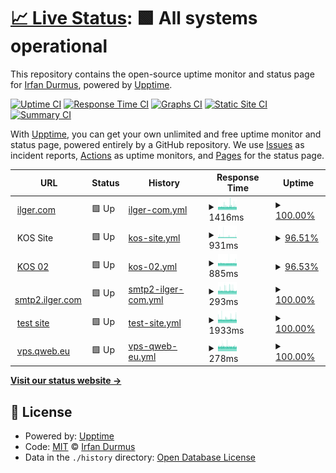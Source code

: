 # [📈 Live Status](https://shirfan.github.io/Uptime): <!--live status--> **🟩 All systems operational**

This repository contains the open-source uptime monitor and status page for [Irfan Durmus](http://irfandurmus.com/cv), powered by [Upptime](https://github.com/upptime/upptime).

[![Uptime CI](https://github.com/Irfan/upptime/workflows/Uptime%20CI/badge.svg)](https://github.com/Irfan/upptime/actions?query=workflow%3A%22Uptime+CI%22)
[![Response Time CI](https://github.com/Irfan/upptime/workflows/Response%20Time%20CI/badge.svg)](https://github.com/Irfan/upptime/actions?query=workflow%3A%22Response+Time+CI%22)
[![Graphs CI](https://github.com/Irfan/upptime/workflows/Graphs%20CI/badge.svg)](https://github.com/Irfan/upptime/actions?query=workflow%3A%22Graphs+CI%22)
[![Static Site CI](https://github.com/Irfan/upptime/workflows/Static%20Site%20CI/badge.svg)](https://github.com/Irfan/upptime/actions?query=workflow%3A%22Static+Site+CI%22)
[![Summary CI](https://github.com/Irfan/upptime/workflows/Summary%20CI/badge.svg)](https://github.com/Irfan/upptime/actions?query=workflow%3A%22Summary+CI%22)

With [Upptime](https://upptime.js.org), you can get your own unlimited and free uptime monitor and status page, powered entirely by a GitHub repository. We use [Issues](https://github.com/Irfan/upptime/issues) as incident reports, [Actions](https://github.com/Irfan/upptime/actions) as uptime monitors, and [Pages](https://Irfan.github.io/upptime) for the status page.

<!--start: status pages-->
<!-- This summary is generated by Upptime (https://github.com/upptime/upptime) -->
<!-- Do not edit this manually, your changes will be overwritten -->
<!-- prettier-ignore -->
| URL | Status | History | Response Time | Uptime |
| --- | ------ | ------- | ------------- | ------ |
| <img alt="" src="https://icons.duckduckgo.com/ip3/www.ilger.com.ico" height="13"> [ilger.com](https://www.ilger.com) | 🟩 Up | [ilger-com.yml](https://github.com/shirfan/Uptime/commits/HEAD/history/ilger-com.yml) | <details><summary><img alt="Response time graph" src="./graphs/ilger-com/response-time-week.png" height="20"> 1416ms</summary><br><a href="https://shirfan.github.io/Uptime/history/ilger-com"><img alt="Response time 1422" src="https://img.shields.io/endpoint?url=https%3A%2F%2Fraw.githubusercontent.com%2Fshirfan%2FUptime%2FHEAD%2Fapi%2Filger-com%2Fresponse-time.json"></a><br><a href="https://shirfan.github.io/Uptime/history/ilger-com"><img alt="24-hour response time 1391" src="https://img.shields.io/endpoint?url=https%3A%2F%2Fraw.githubusercontent.com%2Fshirfan%2FUptime%2FHEAD%2Fapi%2Filger-com%2Fresponse-time-day.json"></a><br><a href="https://shirfan.github.io/Uptime/history/ilger-com"><img alt="7-day response time 1416" src="https://img.shields.io/endpoint?url=https%3A%2F%2Fraw.githubusercontent.com%2Fshirfan%2FUptime%2FHEAD%2Fapi%2Filger-com%2Fresponse-time-week.json"></a><br><a href="https://shirfan.github.io/Uptime/history/ilger-com"><img alt="30-day response time 1422" src="https://img.shields.io/endpoint?url=https%3A%2F%2Fraw.githubusercontent.com%2Fshirfan%2FUptime%2FHEAD%2Fapi%2Filger-com%2Fresponse-time-month.json"></a><br><a href="https://shirfan.github.io/Uptime/history/ilger-com"><img alt="1-year response time 1422" src="https://img.shields.io/endpoint?url=https%3A%2F%2Fraw.githubusercontent.com%2Fshirfan%2FUptime%2FHEAD%2Fapi%2Filger-com%2Fresponse-time-year.json"></a></details> | <details><summary><a href="https://shirfan.github.io/Uptime/history/ilger-com">100.00%</a></summary><a href="https://shirfan.github.io/Uptime/history/ilger-com"><img alt="All-time uptime 100.00%" src="https://img.shields.io/endpoint?url=https%3A%2F%2Fraw.githubusercontent.com%2Fshirfan%2FUptime%2FHEAD%2Fapi%2Filger-com%2Fuptime.json"></a><br><a href="https://shirfan.github.io/Uptime/history/ilger-com"><img alt="24-hour uptime 100.00%" src="https://img.shields.io/endpoint?url=https%3A%2F%2Fraw.githubusercontent.com%2Fshirfan%2FUptime%2FHEAD%2Fapi%2Filger-com%2Fuptime-day.json"></a><br><a href="https://shirfan.github.io/Uptime/history/ilger-com"><img alt="7-day uptime 100.00%" src="https://img.shields.io/endpoint?url=https%3A%2F%2Fraw.githubusercontent.com%2Fshirfan%2FUptime%2FHEAD%2Fapi%2Filger-com%2Fuptime-week.json"></a><br><a href="https://shirfan.github.io/Uptime/history/ilger-com"><img alt="30-day uptime 100.00%" src="https://img.shields.io/endpoint?url=https%3A%2F%2Fraw.githubusercontent.com%2Fshirfan%2FUptime%2FHEAD%2Fapi%2Filger-com%2Fuptime-month.json"></a><br><a href="https://shirfan.github.io/Uptime/history/ilger-com"><img alt="1-year uptime 100.00%" src="https://img.shields.io/endpoint?url=https%3A%2F%2Fraw.githubusercontent.com%2Fshirfan%2FUptime%2FHEAD%2Fapi%2Filger-com%2Fuptime-year.json"></a></details>
| <img alt="" src="https://icons.duckduckgo.com/ip3/null.ico" height="13"> KOS Site | 🟩 Up | [kos-site.yml](https://github.com/shirfan/Uptime/commits/HEAD/history/kos-site.yml) | <details><summary><img alt="Response time graph" src="./graphs/kos-site/response-time-week.png" height="20"> 931ms</summary><br><a href="https://shirfan.github.io/Uptime/history/kos-site"><img alt="Response time 903" src="https://img.shields.io/endpoint?url=https%3A%2F%2Fraw.githubusercontent.com%2Fshirfan%2FUptime%2FHEAD%2Fapi%2Fkos-site%2Fresponse-time.json"></a><br><a href="https://shirfan.github.io/Uptime/history/kos-site"><img alt="24-hour response time 907" src="https://img.shields.io/endpoint?url=https%3A%2F%2Fraw.githubusercontent.com%2Fshirfan%2FUptime%2FHEAD%2Fapi%2Fkos-site%2Fresponse-time-day.json"></a><br><a href="https://shirfan.github.io/Uptime/history/kos-site"><img alt="7-day response time 931" src="https://img.shields.io/endpoint?url=https%3A%2F%2Fraw.githubusercontent.com%2Fshirfan%2FUptime%2FHEAD%2Fapi%2Fkos-site%2Fresponse-time-week.json"></a><br><a href="https://shirfan.github.io/Uptime/history/kos-site"><img alt="30-day response time 903" src="https://img.shields.io/endpoint?url=https%3A%2F%2Fraw.githubusercontent.com%2Fshirfan%2FUptime%2FHEAD%2Fapi%2Fkos-site%2Fresponse-time-month.json"></a><br><a href="https://shirfan.github.io/Uptime/history/kos-site"><img alt="1-year response time 903" src="https://img.shields.io/endpoint?url=https%3A%2F%2Fraw.githubusercontent.com%2Fshirfan%2FUptime%2FHEAD%2Fapi%2Fkos-site%2Fresponse-time-year.json"></a></details> | <details><summary><a href="https://shirfan.github.io/Uptime/history/kos-site">96.51%</a></summary><a href="https://shirfan.github.io/Uptime/history/kos-site"><img alt="All-time uptime 98.51%" src="https://img.shields.io/endpoint?url=https%3A%2F%2Fraw.githubusercontent.com%2Fshirfan%2FUptime%2FHEAD%2Fapi%2Fkos-site%2Fuptime.json"></a><br><a href="https://shirfan.github.io/Uptime/history/kos-site"><img alt="24-hour uptime 75.60%" src="https://img.shields.io/endpoint?url=https%3A%2F%2Fraw.githubusercontent.com%2Fshirfan%2FUptime%2FHEAD%2Fapi%2Fkos-site%2Fuptime-day.json"></a><br><a href="https://shirfan.github.io/Uptime/history/kos-site"><img alt="7-day uptime 96.51%" src="https://img.shields.io/endpoint?url=https%3A%2F%2Fraw.githubusercontent.com%2Fshirfan%2FUptime%2FHEAD%2Fapi%2Fkos-site%2Fuptime-week.json"></a><br><a href="https://shirfan.github.io/Uptime/history/kos-site"><img alt="30-day uptime 98.51%" src="https://img.shields.io/endpoint?url=https%3A%2F%2Fraw.githubusercontent.com%2Fshirfan%2FUptime%2FHEAD%2Fapi%2Fkos-site%2Fuptime-month.json"></a><br><a href="https://shirfan.github.io/Uptime/history/kos-site"><img alt="1-year uptime 98.51%" src="https://img.shields.io/endpoint?url=https%3A%2F%2Fraw.githubusercontent.com%2Fshirfan%2FUptime%2FHEAD%2Fapi%2Fkos-site%2Fuptime-year.json"></a></details>
| <img alt="" src="https://icons.duckduckgo.com/ip3/kos02.ilger.com.ico" height="13"> [KOS 02](https://kos02.ilger.com) | 🟩 Up | [kos-02.yml](https://github.com/shirfan/Uptime/commits/HEAD/history/kos-02.yml) | <details><summary><img alt="Response time graph" src="./graphs/kos-02/response-time-week.png" height="20"> 885ms</summary><br><a href="https://shirfan.github.io/Uptime/history/kos-02"><img alt="Response time 883" src="https://img.shields.io/endpoint?url=https%3A%2F%2Fraw.githubusercontent.com%2Fshirfan%2FUptime%2FHEAD%2Fapi%2Fkos-02%2Fresponse-time.json"></a><br><a href="https://shirfan.github.io/Uptime/history/kos-02"><img alt="24-hour response time 882" src="https://img.shields.io/endpoint?url=https%3A%2F%2Fraw.githubusercontent.com%2Fshirfan%2FUptime%2FHEAD%2Fapi%2Fkos-02%2Fresponse-time-day.json"></a><br><a href="https://shirfan.github.io/Uptime/history/kos-02"><img alt="7-day response time 885" src="https://img.shields.io/endpoint?url=https%3A%2F%2Fraw.githubusercontent.com%2Fshirfan%2FUptime%2FHEAD%2Fapi%2Fkos-02%2Fresponse-time-week.json"></a><br><a href="https://shirfan.github.io/Uptime/history/kos-02"><img alt="30-day response time 883" src="https://img.shields.io/endpoint?url=https%3A%2F%2Fraw.githubusercontent.com%2Fshirfan%2FUptime%2FHEAD%2Fapi%2Fkos-02%2Fresponse-time-month.json"></a><br><a href="https://shirfan.github.io/Uptime/history/kos-02"><img alt="1-year response time 883" src="https://img.shields.io/endpoint?url=https%3A%2F%2Fraw.githubusercontent.com%2Fshirfan%2FUptime%2FHEAD%2Fapi%2Fkos-02%2Fresponse-time-year.json"></a></details> | <details><summary><a href="https://shirfan.github.io/Uptime/history/kos-02">96.53%</a></summary><a href="https://shirfan.github.io/Uptime/history/kos-02"><img alt="All-time uptime 98.52%" src="https://img.shields.io/endpoint?url=https%3A%2F%2Fraw.githubusercontent.com%2Fshirfan%2FUptime%2FHEAD%2Fapi%2Fkos-02%2Fuptime.json"></a><br><a href="https://shirfan.github.io/Uptime/history/kos-02"><img alt="24-hour uptime 75.70%" src="https://img.shields.io/endpoint?url=https%3A%2F%2Fraw.githubusercontent.com%2Fshirfan%2FUptime%2FHEAD%2Fapi%2Fkos-02%2Fuptime-day.json"></a><br><a href="https://shirfan.github.io/Uptime/history/kos-02"><img alt="7-day uptime 96.53%" src="https://img.shields.io/endpoint?url=https%3A%2F%2Fraw.githubusercontent.com%2Fshirfan%2FUptime%2FHEAD%2Fapi%2Fkos-02%2Fuptime-week.json"></a><br><a href="https://shirfan.github.io/Uptime/history/kos-02"><img alt="30-day uptime 98.52%" src="https://img.shields.io/endpoint?url=https%3A%2F%2Fraw.githubusercontent.com%2Fshirfan%2FUptime%2FHEAD%2Fapi%2Fkos-02%2Fuptime-month.json"></a><br><a href="https://shirfan.github.io/Uptime/history/kos-02"><img alt="1-year uptime 98.52%" src="https://img.shields.io/endpoint?url=https%3A%2F%2Fraw.githubusercontent.com%2Fshirfan%2FUptime%2FHEAD%2Fapi%2Fkos-02%2Fuptime-year.json"></a></details>
| <img alt="" src="https://icons.duckduckgo.com/ip3/null.ico" height="13"> [smtp2.ilger.com](smtp2.ilger.it) | 🟩 Up | [smtp2-ilger-com.yml](https://github.com/shirfan/Uptime/commits/HEAD/history/smtp2-ilger-com.yml) | <details><summary><img alt="Response time graph" src="./graphs/smtp2-ilger-com/response-time-week.png" height="20"> 293ms</summary><br><a href="https://shirfan.github.io/Uptime/history/smtp2-ilger-com"><img alt="Response time 291" src="https://img.shields.io/endpoint?url=https%3A%2F%2Fraw.githubusercontent.com%2Fshirfan%2FUptime%2FHEAD%2Fapi%2Fsmtp2-ilger-com%2Fresponse-time.json"></a><br><a href="https://shirfan.github.io/Uptime/history/smtp2-ilger-com"><img alt="24-hour response time 278" src="https://img.shields.io/endpoint?url=https%3A%2F%2Fraw.githubusercontent.com%2Fshirfan%2FUptime%2FHEAD%2Fapi%2Fsmtp2-ilger-com%2Fresponse-time-day.json"></a><br><a href="https://shirfan.github.io/Uptime/history/smtp2-ilger-com"><img alt="7-day response time 293" src="https://img.shields.io/endpoint?url=https%3A%2F%2Fraw.githubusercontent.com%2Fshirfan%2FUptime%2FHEAD%2Fapi%2Fsmtp2-ilger-com%2Fresponse-time-week.json"></a><br><a href="https://shirfan.github.io/Uptime/history/smtp2-ilger-com"><img alt="30-day response time 291" src="https://img.shields.io/endpoint?url=https%3A%2F%2Fraw.githubusercontent.com%2Fshirfan%2FUptime%2FHEAD%2Fapi%2Fsmtp2-ilger-com%2Fresponse-time-month.json"></a><br><a href="https://shirfan.github.io/Uptime/history/smtp2-ilger-com"><img alt="1-year response time 291" src="https://img.shields.io/endpoint?url=https%3A%2F%2Fraw.githubusercontent.com%2Fshirfan%2FUptime%2FHEAD%2Fapi%2Fsmtp2-ilger-com%2Fresponse-time-year.json"></a></details> | <details><summary><a href="https://shirfan.github.io/Uptime/history/smtp2-ilger-com">100.00%</a></summary><a href="https://shirfan.github.io/Uptime/history/smtp2-ilger-com"><img alt="All-time uptime 99.73%" src="https://img.shields.io/endpoint?url=https%3A%2F%2Fraw.githubusercontent.com%2Fshirfan%2FUptime%2FHEAD%2Fapi%2Fsmtp2-ilger-com%2Fuptime.json"></a><br><a href="https://shirfan.github.io/Uptime/history/smtp2-ilger-com"><img alt="24-hour uptime 100.00%" src="https://img.shields.io/endpoint?url=https%3A%2F%2Fraw.githubusercontent.com%2Fshirfan%2FUptime%2FHEAD%2Fapi%2Fsmtp2-ilger-com%2Fuptime-day.json"></a><br><a href="https://shirfan.github.io/Uptime/history/smtp2-ilger-com"><img alt="7-day uptime 100.00%" src="https://img.shields.io/endpoint?url=https%3A%2F%2Fraw.githubusercontent.com%2Fshirfan%2FUptime%2FHEAD%2Fapi%2Fsmtp2-ilger-com%2Fuptime-week.json"></a><br><a href="https://shirfan.github.io/Uptime/history/smtp2-ilger-com"><img alt="30-day uptime 99.73%" src="https://img.shields.io/endpoint?url=https%3A%2F%2Fraw.githubusercontent.com%2Fshirfan%2FUptime%2FHEAD%2Fapi%2Fsmtp2-ilger-com%2Fuptime-month.json"></a><br><a href="https://shirfan.github.io/Uptime/history/smtp2-ilger-com"><img alt="1-year uptime 99.73%" src="https://img.shields.io/endpoint?url=https%3A%2F%2Fraw.githubusercontent.com%2Fshirfan%2FUptime%2FHEAD%2Fapi%2Fsmtp2-ilger-com%2Fuptime-year.json"></a></details>
| <img alt="" src="https://icons.duckduckgo.com/ip3/ilger.com.ico" height="13"> [test site](https://ilger.com/) | 🟩 Up | [test-site.yml](https://github.com/shirfan/Uptime/commits/HEAD/history/test-site.yml) | <details><summary><img alt="Response time graph" src="./graphs/test-site/response-time-week.png" height="20"> 1933ms</summary><br><a href="https://shirfan.github.io/Uptime/history/test-site"><img alt="Response time 1914" src="https://img.shields.io/endpoint?url=https%3A%2F%2Fraw.githubusercontent.com%2Fshirfan%2FUptime%2FHEAD%2Fapi%2Ftest-site%2Fresponse-time.json"></a><br><a href="https://shirfan.github.io/Uptime/history/test-site"><img alt="24-hour response time 1954" src="https://img.shields.io/endpoint?url=https%3A%2F%2Fraw.githubusercontent.com%2Fshirfan%2FUptime%2FHEAD%2Fapi%2Ftest-site%2Fresponse-time-day.json"></a><br><a href="https://shirfan.github.io/Uptime/history/test-site"><img alt="7-day response time 1933" src="https://img.shields.io/endpoint?url=https%3A%2F%2Fraw.githubusercontent.com%2Fshirfan%2FUptime%2FHEAD%2Fapi%2Ftest-site%2Fresponse-time-week.json"></a><br><a href="https://shirfan.github.io/Uptime/history/test-site"><img alt="30-day response time 1914" src="https://img.shields.io/endpoint?url=https%3A%2F%2Fraw.githubusercontent.com%2Fshirfan%2FUptime%2FHEAD%2Fapi%2Ftest-site%2Fresponse-time-month.json"></a><br><a href="https://shirfan.github.io/Uptime/history/test-site"><img alt="1-year response time 1914" src="https://img.shields.io/endpoint?url=https%3A%2F%2Fraw.githubusercontent.com%2Fshirfan%2FUptime%2FHEAD%2Fapi%2Ftest-site%2Fresponse-time-year.json"></a></details> | <details><summary><a href="https://shirfan.github.io/Uptime/history/test-site">100.00%</a></summary><a href="https://shirfan.github.io/Uptime/history/test-site"><img alt="All-time uptime 100.00%" src="https://img.shields.io/endpoint?url=https%3A%2F%2Fraw.githubusercontent.com%2Fshirfan%2FUptime%2FHEAD%2Fapi%2Ftest-site%2Fuptime.json"></a><br><a href="https://shirfan.github.io/Uptime/history/test-site"><img alt="24-hour uptime 100.00%" src="https://img.shields.io/endpoint?url=https%3A%2F%2Fraw.githubusercontent.com%2Fshirfan%2FUptime%2FHEAD%2Fapi%2Ftest-site%2Fuptime-day.json"></a><br><a href="https://shirfan.github.io/Uptime/history/test-site"><img alt="7-day uptime 100.00%" src="https://img.shields.io/endpoint?url=https%3A%2F%2Fraw.githubusercontent.com%2Fshirfan%2FUptime%2FHEAD%2Fapi%2Ftest-site%2Fuptime-week.json"></a><br><a href="https://shirfan.github.io/Uptime/history/test-site"><img alt="30-day uptime 100.00%" src="https://img.shields.io/endpoint?url=https%3A%2F%2Fraw.githubusercontent.com%2Fshirfan%2FUptime%2FHEAD%2Fapi%2Ftest-site%2Fuptime-month.json"></a><br><a href="https://shirfan.github.io/Uptime/history/test-site"><img alt="1-year uptime 100.00%" src="https://img.shields.io/endpoint?url=https%3A%2F%2Fraw.githubusercontent.com%2Fshirfan%2FUptime%2FHEAD%2Fapi%2Ftest-site%2Fuptime-year.json"></a></details>
| <img alt="" src="https://icons.duckduckgo.com/ip3/null.ico" height="13"> [vps.qweb.eu](vps.qweb.eu) | 🟩 Up | [vps-qweb-eu.yml](https://github.com/shirfan/Uptime/commits/HEAD/history/vps-qweb-eu.yml) | <details><summary><img alt="Response time graph" src="./graphs/vps-qweb-eu/response-time-week.png" height="20"> 278ms</summary><br><a href="https://shirfan.github.io/Uptime/history/vps-qweb-eu"><img alt="Response time 280" src="https://img.shields.io/endpoint?url=https%3A%2F%2Fraw.githubusercontent.com%2Fshirfan%2FUptime%2FHEAD%2Fapi%2Fvps-qweb-eu%2Fresponse-time.json"></a><br><a href="https://shirfan.github.io/Uptime/history/vps-qweb-eu"><img alt="24-hour response time 273" src="https://img.shields.io/endpoint?url=https%3A%2F%2Fraw.githubusercontent.com%2Fshirfan%2FUptime%2FHEAD%2Fapi%2Fvps-qweb-eu%2Fresponse-time-day.json"></a><br><a href="https://shirfan.github.io/Uptime/history/vps-qweb-eu"><img alt="7-day response time 278" src="https://img.shields.io/endpoint?url=https%3A%2F%2Fraw.githubusercontent.com%2Fshirfan%2FUptime%2FHEAD%2Fapi%2Fvps-qweb-eu%2Fresponse-time-week.json"></a><br><a href="https://shirfan.github.io/Uptime/history/vps-qweb-eu"><img alt="30-day response time 280" src="https://img.shields.io/endpoint?url=https%3A%2F%2Fraw.githubusercontent.com%2Fshirfan%2FUptime%2FHEAD%2Fapi%2Fvps-qweb-eu%2Fresponse-time-month.json"></a><br><a href="https://shirfan.github.io/Uptime/history/vps-qweb-eu"><img alt="1-year response time 280" src="https://img.shields.io/endpoint?url=https%3A%2F%2Fraw.githubusercontent.com%2Fshirfan%2FUptime%2FHEAD%2Fapi%2Fvps-qweb-eu%2Fresponse-time-year.json"></a></details> | <details><summary><a href="https://shirfan.github.io/Uptime/history/vps-qweb-eu">100.00%</a></summary><a href="https://shirfan.github.io/Uptime/history/vps-qweb-eu"><img alt="All-time uptime 100.00%" src="https://img.shields.io/endpoint?url=https%3A%2F%2Fraw.githubusercontent.com%2Fshirfan%2FUptime%2FHEAD%2Fapi%2Fvps-qweb-eu%2Fuptime.json"></a><br><a href="https://shirfan.github.io/Uptime/history/vps-qweb-eu"><img alt="24-hour uptime 100.00%" src="https://img.shields.io/endpoint?url=https%3A%2F%2Fraw.githubusercontent.com%2Fshirfan%2FUptime%2FHEAD%2Fapi%2Fvps-qweb-eu%2Fuptime-day.json"></a><br><a href="https://shirfan.github.io/Uptime/history/vps-qweb-eu"><img alt="7-day uptime 100.00%" src="https://img.shields.io/endpoint?url=https%3A%2F%2Fraw.githubusercontent.com%2Fshirfan%2FUptime%2FHEAD%2Fapi%2Fvps-qweb-eu%2Fuptime-week.json"></a><br><a href="https://shirfan.github.io/Uptime/history/vps-qweb-eu"><img alt="30-day uptime 100.00%" src="https://img.shields.io/endpoint?url=https%3A%2F%2Fraw.githubusercontent.com%2Fshirfan%2FUptime%2FHEAD%2Fapi%2Fvps-qweb-eu%2Fuptime-month.json"></a><br><a href="https://shirfan.github.io/Uptime/history/vps-qweb-eu"><img alt="1-year uptime 100.00%" src="https://img.shields.io/endpoint?url=https%3A%2F%2Fraw.githubusercontent.com%2Fshirfan%2FUptime%2FHEAD%2Fapi%2Fvps-qweb-eu%2Fuptime-year.json"></a></details>

<!--end: status pages-->

[**Visit our status website →**](https://shirfan.github.io/Uptime)

## 📄 License

- Powered by: [Upptime](https://github.com/upptime/upptime)
- Code: [MIT](./LICENSE) © [Irfan Durmus](http://irfandurmus.com/cv)
- Data in the `./history` directory: [Open Database License](https://opendatacommons.org/licenses/odbl/1-0/)
